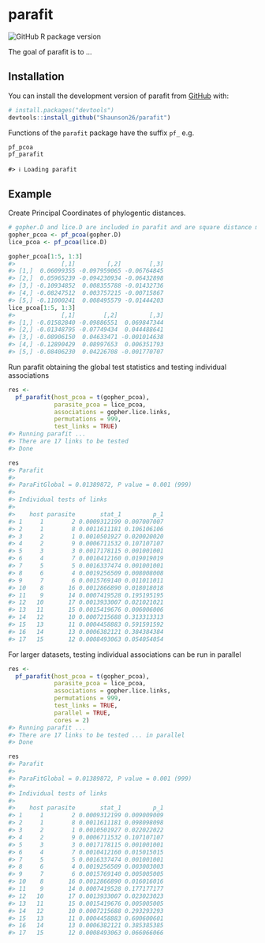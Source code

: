 
<!-- README.md is generated from README.Rmd. Please edit that file -->

# parafit

<!-- badges: start -->

![GitHub R package
version](https://img.shields.io/github/r-package/v/shaunson26/parafit)
<!-- badges: end -->

The goal of parafit is to …

## Installation

You can install the development version of parafit from
[GitHub](https://github.com/) with:

``` r
# install.packages("devtools")
devtools::install_github("Shaunson26/parafit")
```

Functions of the `parafit` package have the suffix `pf_` e.g.

``` r
pf_pcoa
pf_parafit
```

    #> ℹ Loading parafit

## Example

Create Principal Coordinates of phylogentic distances.

``` r
# gopher.D and lice.D are included in parafit and are square distance matrices
gopher_pcoa <- pf_pcoa(gopher.D)
lice_pcoa <- pf_pcoa(lice.D)

gopher_pcoa[1:5, 1:3]
#>             [,1]         [,2]        [,3]
#> [1,]  0.06099355 -0.097959065 -0.06764845
#> [2,]  0.05965239 -0.094230934 -0.06432898
#> [3,] -0.10934852  0.008355788 -0.01432736
#> [4,] -0.08247512  0.003757215 -0.00715867
#> [5,] -0.11000241  0.008495579 -0.01444203
lice_pcoa[1:5, 1:3]
#>             [,1]        [,2]         [,3]
#> [1,] -0.01582840 -0.09886551  0.069847344
#> [2,] -0.01348795 -0.07749434  0.044488641
#> [3,] -0.08906150  0.04633471 -0.001014638
#> [4,] -0.12890429  0.08997653  0.006351793
#> [5,] -0.08406230  0.04226708 -0.001770707
```

Run parafit obtaining the global test statistics and testing individual
associations

``` r
res <-
  pf_parafit(host_pcoa = t(gopher_pcoa),
             parasite_pcoa = lice_pcoa,
             associations = gopher.lice.links,
             permutations = 999,
             test_links = TRUE)
#> Running parafit ...
#> There are 17 links to be tested
#> Done

res
#> Parafit
#> 
#> ParaFitGlobal = 0.01389872, P value = 0.001 (999)
#> 
#> Individual tests of links
#> 
#>    host parasite       stat_1         p_1
#> 1     1        2 0.0009312199 0.007007007
#> 2     1        8 0.0011611181 0.106106106
#> 3     2        1 0.0010501927 0.020020020
#> 4     2        9 0.0006711532 0.107107107
#> 5     3        3 0.0017178115 0.001001001
#> 6     4        7 0.0010412160 0.019019019
#> 7     5        5 0.0016337474 0.001001001
#> 8     6        4 0.0019256509 0.008008008
#> 9     7        6 0.0015769140 0.011011011
#> 10    8       16 0.0012866890 0.018018018
#> 11    9       14 0.0007419528 0.195195195
#> 12   10       17 0.0013933007 0.021021021
#> 13   11       15 0.0015419676 0.006006006
#> 14   12       10 0.0007215688 0.313313313
#> 15   13       11 0.0004458883 0.591591592
#> 16   14       13 0.0006382121 0.384384384
#> 17   15       12 0.0008493063 0.054054054
```

For larger datasets, testing individual associations can be run in
parallel

``` r
res <-
  pf_parafit(host_pcoa = t(gopher_pcoa),
             parasite_pcoa = lice_pcoa,
             associations = gopher.lice.links,
             permutations = 999,
             test_links = TRUE,
             parallel = TRUE,
             cores = 2)
#> Running parafit ...
#> There are 17 links to be tested ... in parallel
#> Done

res
#> Parafit
#> 
#> ParaFitGlobal = 0.01389872, P value = 0.001 (999)
#> 
#> Individual tests of links
#> 
#>    host parasite       stat_1         p_1
#> 1     1        2 0.0009312199 0.009009009
#> 2     1        8 0.0011611181 0.098098098
#> 3     2        1 0.0010501927 0.022022022
#> 4     2        9 0.0006711532 0.107107107
#> 5     3        3 0.0017178115 0.001001001
#> 6     4        7 0.0010412160 0.015015015
#> 7     5        5 0.0016337474 0.001001001
#> 8     6        4 0.0019256509 0.003003003
#> 9     7        6 0.0015769140 0.005005005
#> 10    8       16 0.0012866890 0.016016016
#> 11    9       14 0.0007419528 0.177177177
#> 12   10       17 0.0013933007 0.023023023
#> 13   11       15 0.0015419676 0.005005005
#> 14   12       10 0.0007215688 0.293293293
#> 15   13       11 0.0004458883 0.600600601
#> 16   14       13 0.0006382121 0.385385385
#> 17   15       12 0.0008493063 0.066066066
```
